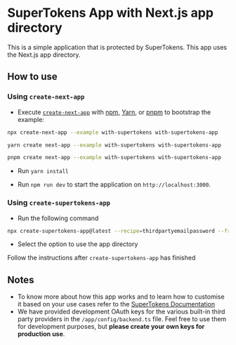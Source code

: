 # SuperTokens App with Next.js app directory

This is a simple application that is protected by SuperTokens. This app uses the Next.js app directory.

## How to use

### Using `create-next-app`

- Execute [`create-next-app`](https://github.com/vercel/next.js/tree/canary/packages/create-next-app) with [npm](https://docs.npmjs.com/cli/init), [Yarn](https://yarnpkg.com/lang/en/docs/cli/create/), or [pnpm](https://pnpm.io) to bootstrap the example:

```bash
npx create-next-app --example with-supertokens with-supertokens-app
```

```bash
yarn create next-app --example with-supertokens with-supertokens-app
```

```bash
pnpm create next-app --example with-supertokens with-supertokens-app
```

- Run `yarn install`

- Run `npm run dev` to start the application on `http://localhost:3000`.

### Using `create-supertokens-app`

- Run the following command

```bash
npx create-supertokens-app@latest --recipe=thirdpartyemailpassword --frontend=next --appname=with-supertokens
```

- Select the option to use the app directory

Follow the instructions after `create-supertokens-app` has finished

## Notes
- To know more about how this app works and to learn how to customise it based on your use cases refer to the [SuperTokens Documentation](https://supertokens.com/docs/guides)
- We have provided development OAuth keys for the various built-in third party providers in the `/app/config/backend.ts` file. Feel free to use them for development purposes, but **please create your own keys for production use**.